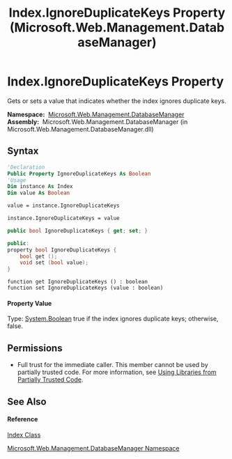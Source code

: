 ﻿---
title: Index.IgnoreDuplicateKeys Property  (Microsoft.Web.Management.DatabaseManager)
TOCTitle: IgnoreDuplicateKeys Property
ms:assetid: P:Microsoft.Web.Management.DatabaseManager.Index.IgnoreDuplicateKeys
ms:mtpsurl: https://msdn.microsoft.com/en-us/library/microsoft.web.management.databasemanager.index.ignoreduplicatekeys(v=VS.90)
ms:contentKeyID: 20476481
ms.date: 05/02/2012
mtps_version: v=VS.90
f1_keywords:
- Microsoft.Web.Management.DatabaseManager.Index.IgnoreDuplicateKeys
- Microsoft.Web.Management.DatabaseManager.Index.get_IgnoreDuplicateKeys
- Microsoft.Web.Management.DatabaseManager.Index.set_IgnoreDuplicateKeys
dev_langs:
- CSharp
- JScript
- VB
- c++
api_location:
- Microsoft.Web.Management.DatabaseManager.dll
api_name:
- Microsoft.Web.Management.DatabaseManager.Index.get_IgnoreDuplicateKeys
- Microsoft.Web.Management.DatabaseManager.Index.IgnoreDuplicateKeys
- Microsoft.Web.Management.DatabaseManager.Index.set_IgnoreDuplicateKeys
api_type:
- Managed
topic_type:
- apiref
- kbSyntax
product_family_name: VS
ROBOTS: INDEX,FOLLOW
---

# Index.IgnoreDuplicateKeys Property

Gets or sets a value that indicates whether the index ignores duplicate keys.

**Namespace:**  [Microsoft.Web.Management.DatabaseManager](microsoft-web-management-databasemanager-namespace.md)  
**Assembly:**  Microsoft.Web.Management.DatabaseManager (in Microsoft.Web.Management.DatabaseManager.dll)

## Syntax

``` vb
'Declaration
Public Property IgnoreDuplicateKeys As Boolean
'Usage
Dim instance As Index
Dim value As Boolean

value = instance.IgnoreDuplicateKeys

instance.IgnoreDuplicateKeys = value
```

``` csharp
public bool IgnoreDuplicateKeys { get; set; }
```

``` c++
public:
property bool IgnoreDuplicateKeys {
    bool get ();
    void set (bool value);
}
```

``` jscript
function get IgnoreDuplicateKeys () : boolean
function set IgnoreDuplicateKeys (value : boolean)
```

#### Property Value

Type: [System.Boolean](https://msdn.microsoft.com/en-us/library/a28wyd50\(v=vs.90\))  
true if the index ignores duplicate keys; otherwise, false.  

## Permissions

  - Full trust for the immediate caller. This member cannot be used by partially trusted code. For more information, see [Using Libraries from Partially Trusted Code](https://msdn.microsoft.com/en-us/library/8skskf63\(v=vs.90\)).

## See Also

#### Reference

[Index Class](index-class-microsoft-web-management-databasemanager.md)

[Microsoft.Web.Management.DatabaseManager Namespace](microsoft-web-management-databasemanager-namespace.md)

